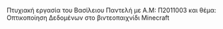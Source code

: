 Πτυχιακή εργασία του Βασίλειου Παντελή με A.M: Π2011003 και θέμα: Οπτικοποίηση Δεδομένων στο βιντεοπαιχνίδι Minecraft
